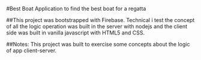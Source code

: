 #Best Boat
Application to find the best boat for a regatta

##This project was bootstrapped with Firebase.
Technical i test the concept of all the logic operation was built in the server with nodejs and the client side was built in vanilla javascript with HTML5 and CSS.

##Notes:
This project was built to exercise some concepts about the logic of app client-server.
